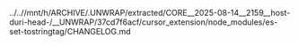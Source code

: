 ../..//mnt/h/ARCHIVE/.UNWRAP/extracted/CORE__2025-08-14__2159__host-duri-head-/__UNWRAP/37cd7f6acf/cursor_extension/node_modules/es-set-tostringtag/CHANGELOG.md